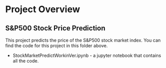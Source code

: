 # Project Overview
## S&P500 Stock Price Prediction
This project predicts the price of the S&P500 stock market index.
You can find the code for this project in this folder above.
- StockMarketPredictWorkinVer.ipynb - a jupyter notebook that contains all the code.
